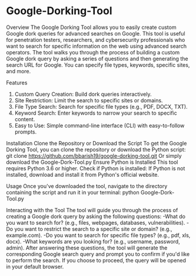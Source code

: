 # Google-Dorking-Tool

Overview
The Google Dorking Tool allows you to easily create custom Google dork queries for advanced searches on Google. This tool is useful for penetration testers, researchers, and cybersecurity professionals who want to search for specific information on the web using advanced search operators. The tool walks you through the process of building a custom Google dork query by asking a series of questions and then generating the search URL for Google. You can specify file types, keywords, specific sites, and more.

Features
1. Custom Query Creation: Build dork queries interactively.
2. Site Restriction: Limit the search to specific sites or domains.
3. File Type Search: Search for specific file types (e.g., PDF, DOCX, TXT).
4. Keyword Search: Enter keywords to narrow your search to specific content.
5. Easy to Use: Simple command-line interface (CLI) with easy-to-follow prompts.

Installation
Clone the Repository or Download the Script
To get the Google Dorking Tool, you can clone the repository or download the Python script:
git clone https://github.com/bbarish19/google-dorking-tool.git
Or simply download the Google-Dork-Tool.py
Ensure Python is Installed
This tool requires Python 3.6 or higher. Check if Python is installed:
If Python is not installed, download and install it from Python's official website.

Usage
Once you've downloaded the tool, navigate to the directory containing the script and run it in your terminal:
python Google-Dork-Tool.py

Interacting with the Tool
The tool will guide you through the process of creating a Google dork query by asking the following questions:
-What do you want to search for? (e.g., files, webpages, databases, vulnerabilities).
-Do you want to restrict the search to a specific site or domain? (e.g., example.com).
-Do you want to search for specific file types? (e.g., pdf, xls, docx).
-What keywords are you looking for? (e.g., username, password, admin).
After answering these questions, the tool will generate the corresponding Google search query and prompt you to confirm if you'd like to perform the search. If you choose to proceed, the query will be opened in your default browser.
